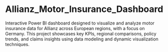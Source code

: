 # Allianz_Motor_Insurance_Dashboard
Interactive Power BI dashboard designed to visualize and analyze motor insurance data for Allianz across European regions, with a focus on Germany. This project showcases key KPIs, regional comparisons, policy trends, and claims insights using data modeling and dynamic visualization techniques.

